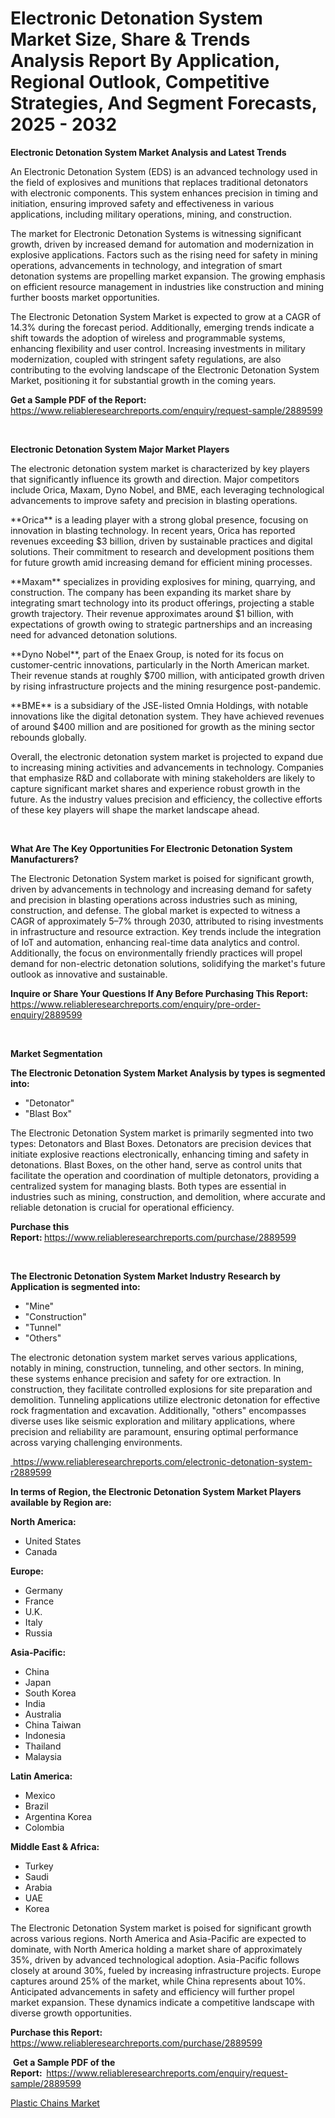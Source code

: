 <p><h1>Electronic Detonation System Market Size, Share & Trends Analysis Report By Application, Regional Outlook, Competitive Strategies, And Segment Forecasts, 2025 - 2032</h1></p><p><strong>Electronic Detonation System Market Analysis and Latest Trends</strong></p>
<p><p>An Electronic Detonation System (EDS) is an advanced technology used in the field of explosives and munitions that replaces traditional detonators with electronic components. This system enhances precision in timing and initiation, ensuring improved safety and effectiveness in various applications, including military operations, mining, and construction. </p><p>The market for Electronic Detonation Systems is witnessing significant growth, driven by increased demand for automation and modernization in explosive applications. Factors such as the rising need for safety in mining operations, advancements in technology, and integration of smart detonation systems are propelling market expansion. The growing emphasis on efficient resource management in industries like construction and mining further boosts market opportunities.</p><p>The Electronic Detonation System Market is expected to grow at a CAGR of 14.3% during the forecast period. Additionally, emerging trends indicate a shift towards the adoption of wireless and programmable systems, enhancing flexibility and user control. Increasing investments in military modernization, coupled with stringent safety regulations, are also contributing to the evolving landscape of the Electronic Detonation System Market, positioning it for substantial growth in the coming years.</p></p>
<p><strong>Get a Sample PDF of the Report:&nbsp;</strong> <a href="https://www.reliableresearchreports.com/enquiry/request-sample/2889599?utm_campaign=2243&utm_medium=2&utm_source=Github&utm_content=ia&utm_term=14032025&utm_id=electronic-detonation-system">https://www.reliableresearchreports.com/enquiry/request-sample/2889599</a></p>
<p>&nbsp;</p>
<p><strong>Electronic Detonation System Major Market Players</strong></p>
<p><p>The electronic detonation system market is characterized by key players that significantly influence its growth and direction. Major competitors include Orica, Maxam, Dyno Nobel, and BME, each leveraging technological advancements to improve safety and precision in blasting operations. </p><p>**Orica** is a leading player with a strong global presence, focusing on innovation in blasting technology. In recent years, Orica has reported revenues exceeding $3 billion, driven by sustainable practices and digital solutions. Their commitment to research and development positions them for future growth amid increasing demand for efficient mining processes.</p><p>**Maxam** specializes in providing explosives for mining, quarrying, and construction. The company has been expanding its market share by integrating smart technology into its product offerings, projecting a stable growth trajectory. Their revenue approximates around $1 billion, with expectations of growth owing to strategic partnerships and an increasing need for advanced detonation solutions.</p><p>**Dyno Nobel**, part of the Enaex Group, is noted for its focus on customer-centric innovations, particularly in the North American market. Their revenue stands at roughly $700 million, with anticipated growth driven by rising infrastructure projects and the mining resurgence post-pandemic.</p><p>**BME** is a subsidiary of the JSE-listed Omnia Holdings, with notable innovations like the digital detonation system. They have achieved revenues of around $400 million and are positioned for growth as the mining sector rebounds globally.</p><p>Overall, the electronic detonation system market is projected to expand due to increasing mining activities and advancements in technology. Companies that emphasize R&D and collaborate with mining stakeholders are likely to capture significant market shares and experience robust growth in the future. As the industry values precision and efficiency, the collective efforts of these key players will shape the market landscape ahead.</p></p>
<p>&nbsp;</p>
<p><strong>What Are The Key Opportunities For Electronic Detonation System Manufacturers?</strong></p>
<p><p>The Electronic Detonation System market is poised for significant growth, driven by advancements in technology and increasing demand for safety and precision in blasting operations across industries such as mining, construction, and defense. The global market is expected to witness a CAGR of approximately 5–7% through 2030, attributed to rising investments in infrastructure and resource extraction. Key trends include the integration of IoT and automation, enhancing real-time data analytics and control. Additionally, the focus on environmentally friendly practices will propel demand for non-electric detonation solutions, solidifying the market's future outlook as innovative and sustainable.</p></p>
<p><strong>Inquire or Share Your Questions If Any Before Purchasing This Report:</strong> <a href="https://www.reliableresearchreports.com/enquiry/pre-order-enquiry/2889599?utm_campaign=2243&utm_medium=2&utm_source=Github&utm_content=ia&utm_term=14032025&utm_id=electronic-detonation-system">https://www.reliableresearchreports.com/enquiry/pre-order-enquiry/2889599</a></p>
<p>&nbsp;</p>
<p><strong>Market Segmentation</strong></p>
<p><strong>The Electronic Detonation System Market Analysis by types is segmented into:</strong></p>
<p><ul><li>"Detonator"</li><li>"Blast Box"</li></ul></p>
<p><p>The Electronic Detonation System market is primarily segmented into two types: Detonators and Blast Boxes. Detonators are precision devices that initiate explosive reactions electronically, enhancing timing and safety in detonations. Blast Boxes, on the other hand, serve as control units that facilitate the operation and coordination of multiple detonators, providing a centralized system for managing blasts. Both types are essential in industries such as mining, construction, and demolition, where accurate and reliable detonation is crucial for operational efficiency.</p></p>
<p><strong>Purchase this Report:&nbsp;</strong><a href="https://www.reliableresearchreports.com/purchase/2889599?utm_campaign=2243&utm_medium=2&utm_source=Github&utm_content=ia&utm_term=14032025&utm_id=electronic-detonation-system">https://www.reliableresearchreports.com/purchase/2889599</a></p>
<p>&nbsp;</p>
<p><strong>The Electronic Detonation System Market Industry Research by Application is segmented into:</strong></p>
<p><ul><li>"Mine"</li><li>"Construction"</li><li>"Tunnel"</li><li>"Others"</li></ul></p>
<p><p>The electronic detonation system market serves various applications, notably in mining, construction, tunneling, and other sectors. In mining, these systems enhance precision and safety for ore extraction. In construction, they facilitate controlled explosions for site preparation and demolition. Tunneling applications utilize electronic detonation for effective rock fragmentation and excavation. Additionally, "others" encompasses diverse uses like seismic exploration and military applications, where precision and reliability are paramount, ensuring optimal performance across varying challenging environments.</p></p>
<p><a href="https://www.reliableresearchreports.com/electronic-detonation-system-r2889599?utm_campaign=2243&utm_medium=2&utm_source=Github&utm_content=ia&utm_term=14032025&utm_id=electronic-detonation-system">&nbsp;https://www.reliableresearchreports.com/electronic-detonation-system-r2889599</a></p>
<p><strong>In terms of Region, the Electronic Detonation System Market Players available by Region are:</strong></p>
<p>
    <p> <strong> North America: </strong>
        <ul>
            <li>United States</li>
            <li>Canada</li>
        </ul>
        </p> 
    <p> <strong> Europe: </strong>
        <ul>
            <li>Germany</li>
            <li>France</li>
            <li>U.K.</li>
            <li>Italy</li>
            <li>Russia</li>
        </ul>
        </p> 
    <p> <strong> Asia-Pacific: </strong>
        <ul>
            <li>China</li>
            <li>Japan</li>
            <li>South Korea</li>
            <li>India</li>
            <li>Australia</li>
            <li>China Taiwan</li>
            <li>Indonesia</li>
            <li>Thailand</li>
            <li>Malaysia</li>
        </ul>
        </p> 
    <p> <strong> Latin America: </strong>
        <ul>
            <li>Mexico</li>
            <li>Brazil</li>
            <li>Argentina Korea</li>
            <li>Colombia</li>
        </ul>
        </p> 
    <p> <strong> Middle East & Africa: </strong>
        <ul>
            <li>Turkey</li>
            <li>Saudi</li>
            <li>Arabia</li>
            <li>UAE</li>
            <li>Korea</li>
        </ul>
    </p>
    </p>
<p><p>The Electronic Detonation System market is poised for significant growth across various regions. North America and Asia-Pacific are expected to dominate, with North America holding a market share of approximately 35%, driven by advanced technological adoption. Asia-Pacific follows closely at around 30%, fueled by increasing infrastructure projects. Europe captures around 25% of the market, while China represents about 10%. Anticipated advancements in safety and efficiency will further propel market expansion. These dynamics indicate a competitive landscape with diverse growth opportunities.</p></p>
<p><strong>Purchase this Report: </strong><a href="https://www.reliableresearchreports.com/purchase/2889599?utm_campaign=2243&utm_medium=2&utm_source=Github&utm_content=ia&utm_term=14032025&utm_id=electronic-detonation-system">https://www.reliableresearchreports.com/purchase/2889599</a></p>
<p>&nbsp;<strong>Get a Sample PDF of the Report:&nbsp;&nbsp;</strong><a href="https://www.reliableresearchreports.com/enquiry/request-sample/2889599?utm_campaign=2243&utm_medium=2&utm_source=Github&utm_content=ia&utm_term=14032025&utm_id=electronic-detonation-system">https://www.reliableresearchreports.com/enquiry/request-sample/2889599</a></p>
<p><strong></strong></p>
<p><p><a href="https://github.com/jerhoskinson197676/Market-Research-Report-List-1/blob/main/plastic-chains-market.md?utm_campaign=2243&utm_medium=2&utm_source=Github&utm_content=ia&utm_term=14032025&utm_id=electronic-detonation-system">Plastic Chains Market</a></p></p>